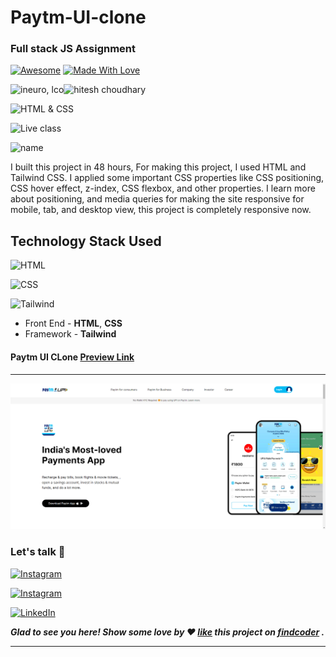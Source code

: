 
# Paytm-UI-clone
### Full stack JS Assignment


[![Awesome](https://cdn.rawgit.com/sindresorhus/awesome/d7305f38d29fed78fa85652e3a63e154dd8e8829/media/badge.svg)](https://github.com/pranitcode) [![Made With Love](https://img.shields.io/badge/Made%20With-Love-orange.svg)](https://github.com/pranitcode)

![ineuro, lco](https://img.shields.io/badge/iNeuron-LCO-green)![hitesh choudhary](https://img.shields.io/badge/Hitesh--Choudhary-Full--stack--JS--bootcamp-red)

![HTML & CSS](https://img.shields.io/badge/HTML-CSS-orange)

![Live class](https://img.shields.io/badge/LIVE--CLASS-PROJECT-lightgrey)

![name](https://img.shields.io/badge/Pranit--Ingole-BE--Information--Technology--2022-lightgrey)

I built this project in 48 hours, For making this project, I used HTML and Tailwind CSS. I applied some important CSS properties like CSS positioning, CSS hover effect, z-index, CSS flexbox, and other properties. I learn more about positioning, and media queries for making the site responsive for mobile, tab, and desktop view, this project is completely responsive now.

## Technology Stack Used

![HTML](https://img.shields.io/badge/frontend-html-orange.svg?logo=html5&style=flat-square) 

![CSS](https://img.shields.io/badge/frontend-css-yellowgreen.svg?logo=css3&style=flat-square)

![Tailwind](https://img.shields.io/badge/framework-tailwind-ff69b4.svg?logo=Tailwind&style=flat-square)


- Front End - **HTML**, **CSS**
- Framework - **Tailwind**


#### Paytm UI CLone  [Preview Link](https://paytmcloneui.netlify.app/)

---

![rode.](./assets/Screenshot%20(142).png)



### Let's talk 🙂

  [![Instagram](https://img.shields.io/static/v1.svg?label=follow&message=@pranit.ingole&color=grey&logo=instagram&style=flat&logoColor=white&colorA=critical)](https://www.instagram.com/pranit.ingole/)
  
   [![Instagram](https://img.shields.io/static/v1.svg?label=follow&message=@pranitcode&color=grey&logo=instagram&style=flat&logoColor=white&colorA=critical)](https://www.instagram.com/pranitcodes/)

   [![LinkedIn](https://img.shields.io/static/v1.svg?label=connect&message=@pranitingole&color=9cf&logo=linkedin&style=flat&logoColor=white&colorA=blue)](https://www.linkedin.com/in/pranitingole/) 

***Glad to see you here! Show some love by ❤️ [like](https://www.findcoder.io/project/paytm-ui-clone/631256888dac50307e6ecf01) this project on [findcoder](https://www.findcoder.io/u/pranitingole) .***


******